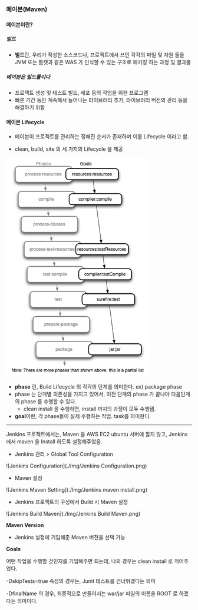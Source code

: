 ### 메이븐(Maven)

#### 메이븐이란?

##### 빌드

* **빌드**란, 우리가 작성한 소스코드나, 프로젝트에서 쓰인 각각의 파일 및 자원 들을 JVM 또는 톰캣과 같은 WAS 가 인식할 수 있는 구조로 패키징 하는 과정 및 결과물

##### 메이븐은 빌드툴이다

* 프로젝트 생성 및 테스트 빌드, 배포 등의 작업을 위한 프로그램
* 빠른 기간 동안 계속해서 늘어나는 라이브러리 추가, 라이브러리 버전의 관리 등을 해결하기 위함

#### 메이븐 Lifecycle

* 메이븐이 프로젝트를 관리하는 정해진 순서가 존재하며 이를 Lifecycle 이라고 함.

* clean, build, site 의 세 가지의 Lifecycle 을 제공

![maven_phase](../img/maven_phase.png)

* **phase** 란, Build Lifecycle 의 각각의 단계를 의미한다. ex) package phase
* phase 는 단계별 의존성을 가지고 있어서, 이전 단계의 phase 가 끝나야 다음단계의 phase 를 수행할 수 있다.
  * clean install 을 수행하면, install 까지의 과정이 모두 수행됌.
* **goal**이란, 각 phase들이 실제 수행하는 작업. task를 의미한다.

------

Jenkins 프로젝트에서는, Maven 을 AWS EC2 ubuntu 서버에 깔지 않고, Jenkins 에서 maven 을 Install 하도록 설정해주었음.

* Jenkins 관리 > Global Tool Configuration

![Jenkins Configuration](./Img/Jenkins Configuration.png)

* Maven 설정

![Jenkins Maven Setting](./Img/Jenkins maven install.png)

* Jenkins 프로젝트의 구성에서 Build 시 Maven 설정

![Jenkins Build Maven](./Img/Jenkins Build Maven.png) 

**Maven Version** 

* Jenkins 설정에 기입해준 Maven 버전을 선택 가능

**Goals** 

어떤 작업을 수행할 것인지를 기입해주면 되는데, 나의 경우는 clean install 로 적어주었다. 

-DskipTests=true 속성의 경우는, Junit 테스트를 건너뛰겠다는 의미

-DfinalName 의 경우, 최종적으로 만들어지는 war/jar 파일의 이름을 ROOT 로 하겠다는 의미이다.

